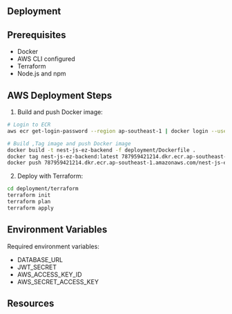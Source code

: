 ## Deployment

## Prerequisites

- Docker
- AWS CLI configured
- Terraform
- Node.js and npm

## AWS Deployment Steps

1. Build and push Docker image:

```bash
# Login to ECR
aws ecr get-login-password --region ap-southeast-1 | docker login --username AWS --password-stdin 787959421214.dkr.ecr.ap-southeast-1.amazonaws.com

# Build ,Tag image and push Docker image
docker build -t nest-js-ez-backend -f deployment/Dockerfile .
docker tag nest-js-ez-backend:latest 787959421214.dkr.ecr.ap-southeast-1.amazonaws.com/nest-js-ez-backend:latest
docker push 787959421214.dkr.ecr.ap-southeast-1.amazonaws.com/nest-js-ez-backend:latest
```

2. Deploy with Terraform:

```bash
cd deployment/terraform
terraform init
terraform plan
terraform apply
```

## Environment Variables

Required environment variables:

- DATABASE_URL
- JWT_SECRET
- AWS_ACCESS_KEY_ID
- AWS_SECRET_ACCESS_KEY

## Resources
